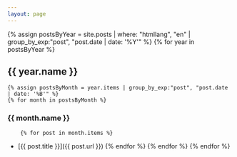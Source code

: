 ```yaml
---
layout: page
---
```


{% assign postsByYear = site.posts | where: "htmllang", "en" | group_by_exp:"post", "post.date | date: '%Y'" %}
{% for year in postsByYear %}
## {{ year.name }}
    {% assign postsByMonth = year.items | group_by_exp:"post", "post.date | date: '%B'" %}
    {% for month in postsByMonth %}
### {{ month.name }}
        {% for post in month.items %}
* [{{ post.title }}]({{ post.url }})
        {% endfor %}
    {% endfor %}
{% endfor %}
